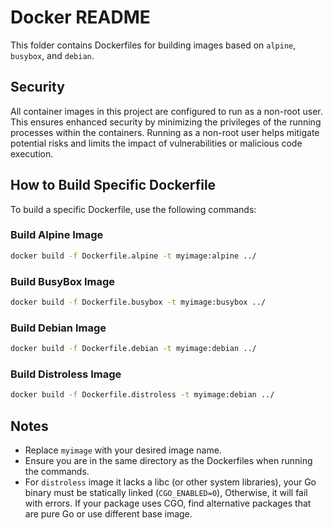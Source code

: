 # Docker README

This folder contains Dockerfiles for building images based on `alpine`, `busybox`, and `debian`.

## Security
All container images in this project are configured to run as a non-root user. This ensures enhanced security by minimizing the privileges of the running processes within the containers. Running as a non-root user helps mitigate potential risks and limits the impact of vulnerabilities or malicious code execution.

## How to Build Specific Dockerfile

To build a specific Dockerfile, use the following commands:

### Build Alpine Image
```bash
docker build -f Dockerfile.alpine -t myimage:alpine ../
```

### Build BusyBox Image
```bash
docker build -f Dockerfile.busybox -t myimage:busybox ../
```

### Build Debian Image
```bash
docker build -f Dockerfile.debian -t myimage:debian ../
```

### Build Distroless Image
```bash
docker build -f Dockerfile.distroless -t myimage:debian ../
```

## Notes
- Replace `myimage` with your desired image name.
- Ensure you are in the same directory as the Dockerfiles when running the commands. 
- For `distroless` image it lacks a libc (or other system libraries), your Go binary must be statically linked (`CGO_ENABLED=0`), Otherwise, it will fail with errors. If your package uses CGO, find alternative packages that are pure Go or use different base image.
